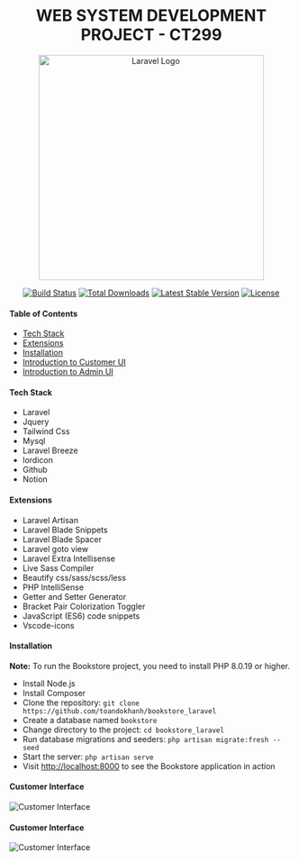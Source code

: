 <!--  -->
<h1 align="center">WEB SYSTEM DEVELOPMENT PROJECT - CT299</h1>
<p align="center"><a href="https://laravel.com" target="_blank"><img src="https://raw.githubusercontent.com/laravel/art/master/logo-lockup/5%20SVG/2%20CMYK/1%20Full%20Color/laravel-logolockup-cmyk-red.svg" width="400" alt="Laravel Logo"></a></p>
<p align="center">
<a href="https://travis-ci.org/laravel/framework"><img src="https://travis-ci.org/laravel/framework.svg" alt="Build Status"></a>
<a href="https://packagist.org/packages/laravel/framework"><img src="https://img.shields.io/packagist/dt/laravel/framework" alt="Total Downloads"></a>
<a href="https://packagist.org/packages/laravel/framework"><img src="https://img.shields.io/packagist/v/laravel/framework" alt="Latest Stable Version"></a>
<a href="https://packagist.org/packages/laravel/framework"><img src="https://img.shields.io/packagist/l/laravel/framework" alt="License"></a>
</p>
<h4>Table of Contents</h4>
<ul>
    <li><a href="#tech-stack">Tech Stack</a></li>
    <li><a href="#extensions">Extensions</a></li>
    <li><a href="#installation">Installation</a></li>
    <li><a href="#customer-ui">Introduction to Customer UI</a></li>
    <li><a href="#admin-ui">Introduction to Admin UI</a></li>
</ul>
<h4 id="tech-stack">Tech Stack</h4>
<ul>
    <li>Laravel</li>
    <li>Jquery</li>
    <li>Tailwind Css</li>
    <li>Mysql</li>
    <li>Laravel Breeze</li>
    <li>lordicon</li>   
    <li>Github</li>   
    <li>Notion</li>   
</ul>
<h4 id="extensions">Extensions</h4>
<ul>
    <li>Laravel Artisan</li> 
    <li>Laravel Blade Snippets</li> 
    <li>Laravel Blade Spacer</li> 
    <li>Laravel goto view</li> 
    <li>Laravel Extra Intellisense</li> 
    <li>Live Sass Compiler</li> 
    <li>Beautify css/sass/scss/less</li> 
    <li>PHP IntelliSense</li> 
    <li>Getter and Setter Generator</li> 
    <li>Bracket Pair Colorization Toggler</li> 
    <li>JavaScript (ES6) code snippets</li> 
    <li>Vscode-icons</li> 
</ul>
<h4 id="installation">Installation</h4>
<p><strong>Note:</strong> To run the Bookstore project, you need to install PHP 8.0.19 or higher.</p>
<ul>
    <li>Install Node.js</li> 
    <li>Install Composer</li> 
    <li>Clone the repository: <code>git clone https://github.com/toandokhanh/bookstore_laravel</code></li>
    <li>Create a database named <code>bookstore</code></li>
    <li>Change directory to the project: <code>cd bookstore_laravel</code></li>
    <li>Run database migrations and seeders: <code>php artisan migrate:fresh --seed</code></li>
    <li>Start the server: <code>php artisan serve</code></li>
    <li>Visit <a href="http://localhost:8000">http://localhost:8000</a> to see the Bookstore application in action</li>
</ul>
<h4 id="customer-ui">Customer Interface</h4>
<img src="https://user-images.githubusercontent.com/98395447/201471936-6c628bd5-2a3f-4525-b8af-de9e0c693d09.png" alt="Customer Interface">
<h4 id="admin-ui">Customer Interface</h4>
<img src="https://user-images.githubusercontent.com/98395447/201474598-6dd76041-3aa2-4438-a74f-3d84cccab6c1.png" alt="Customer Interface">
